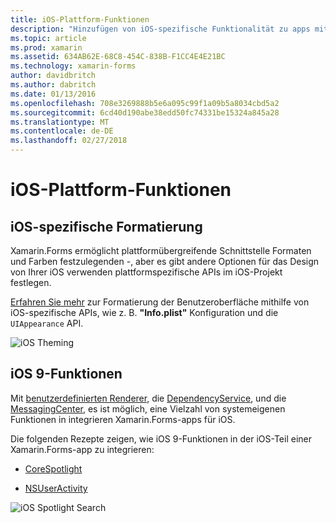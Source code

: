 ```yaml
---
title: iOS-Plattform-Funktionen
description: "Hinzufügen von iOS-spezifische Funktionalität zu apps mit Xamarin.Forms"
ms.topic: article
ms.prod: xamarin
ms.assetid: 634AB62E-68C8-454C-838B-F1CC4E4E21BC
ms.technology: xamarin-forms
author: davidbritch
ms.author: dabritch
ms.date: 01/13/2016
ms.openlocfilehash: 708e3269888b5e6a095c99f1a09b5a8034cbd5a2
ms.sourcegitcommit: 6cd40d190abe38edd50fc74331be15324a845a28
ms.translationtype: MT
ms.contentlocale: de-DE
ms.lasthandoff: 02/27/2018
---
```

# <a name="ios-platform-features"></a>iOS-Plattform-Funktionen

## <a name="ios-specific-formatting"></a>iOS-spezifische Formatierung

Xamarin.Forms ermöglicht plattformübergreifende Schnittstelle Formaten und Farben festzulegenden -, aber es gibt andere Optionen für das Design von Ihrer iOS verwenden plattformspezifische APIs im iOS-Projekt festlegen.

[Erfahren Sie mehr](theme.md) zur Formatierung der Benutzeroberfläche mithilfe von iOS-spezifische APIs, wie z. B. **"Info.plist"** Konfiguration und die `UIAppearance` API.

![](images/status-white-sml.png "iOS Theming")

## <a name="ios-9-features"></a>iOS 9-Funktionen

Mit [benutzerdefinierten Renderer](~/xamarin-forms/app-fundamentals/custom-renderer/index.md), die [DependencyService](~/xamarin-forms/app-fundamentals/dependency-service/index.md), und die [MessagingCenter](~/xamarin-forms/app-fundamentals/messaging-center.md), es ist möglich, eine Vielzahl von systemeigenen Funktionen in integrieren Xamarin.Forms-apps für iOS.

Die folgenden Rezepte zeigen, wie iOS 9-Funktionen in der iOS-Teil einer Xamarin.Forms-app zu integrieren:

* [CoreSpotlight](https://developer.xamarin.com/recipes/cross-platform/xamarin-forms/ios/core-spotlight-search/)

* [NSUserActivity](https://developer.xamarin.com/recipes/cross-platform/xamarin-forms/ios/nsuseractivity-search/)

![](images/corespotlight.png "iOS Spotlight Search")

